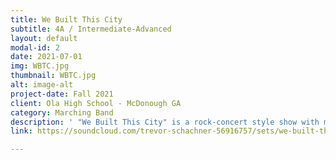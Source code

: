 ```yaml
---
title: We Built This City
subtitle: 4A / Intermediate-Advanced
layout: default
modal-id: 2
date: 2021-07-01
img: WBTC.jpg
thumbnail: WBTC.jpg
alt: image-alt
project-date: Fall 2021
client: Ola High School - McDonough GA
category: Marching Band
description: ' "We Built This City" is a rock-concert style show with many exciting and nostalgic moments! Music selections include "We Built This City" by Starship, "Bohemian Rhapsody" by Queen, "Rock and Roll" by Led Zeppelin, and "Rock and Roll all Nite" by Kiss. Program design by Ryan Wilhite, Winds arranged by Brighton Barrineau and Trevor Schachner, Sound design by Danny Gutierrez.'
link: https://soundcloud.com/trevor-schachner-56916757/sets/we-built-this-city?si=b192e538e3824be8907f6312f8f101c9

---
```

